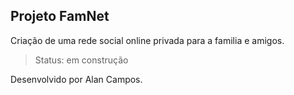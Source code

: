 ## Projeto FamNet


Criação de uma rede social online privada para a familia e amigos.


> Status: em construção

Desenvolvido por Alan Campos.